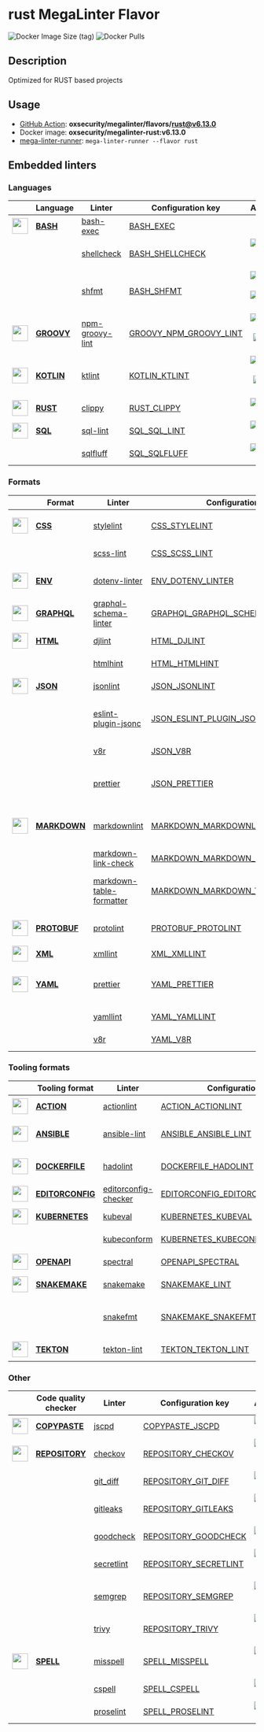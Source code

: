 # rust MegaLinter Flavor

![Docker Image Size (tag)](https://img.shields.io/docker/image-size/oxsecurity/megalinter-rust/v6.13.0)
![Docker Pulls](https://img.shields.io/docker/pulls/oxsecurity/megalinter-rust)

## Description

Optimized for RUST based projects

## Usage

- [GitHub Action](https://oxsecurity.github.io/megalinter/6.13.0/installation/#github-action): **oxsecurity/megalinter/flavors/rust@v6.13.0**
- Docker image: **oxsecurity/megalinter-rust:v6.13.0**
- [mega-linter-runner](https://oxsecurity.github.io/megalinter/6.13.0/mega-linter-runner/): `mega-linter-runner --flavor rust`

## Embedded linters

### Languages

|                                                                             <!-- -->                                                                             | Language                                                                         | Linter                                                                                                | Configuration key                                                                                            |                                                                                                                     Additional                                                                                                                      |
|:----------------------------------------------------------------------------------------------------------------------------------------------------------------:|----------------------------------------------------------------------------------|-------------------------------------------------------------------------------------------------------|--------------------------------------------------------------------------------------------------------------|:---------------------------------------------------------------------------------------------------------------------------------------------------------------------------------------------------------------------------------------------------:|
|  <img src="https://github.com/oxsecurity/megalinter/raw/main/docs/assets/icons/bash.ico" alt="" height="32px" class="megalinter-icon"></a> <!-- linter-icon -->  | [**BASH**](https://oxsecurity.github.io/megalinter/6.13.0/descriptors/bash/)     | [bash-exec](https://oxsecurity.github.io/megalinter/6.13.0/descriptors/bash_bash_exec/)               | [BASH_EXEC](https://oxsecurity.github.io/megalinter/6.13.0/descriptors/bash_bash_exec/)                      |                                                                                                                                                                                                                                                     |
|                                                                  <!-- --> <!-- linter-icon -->                                                                   |                                                                                  | [shellcheck](https://oxsecurity.github.io/megalinter/6.13.0/descriptors/bash_shellcheck/)             | [BASH_SHELLCHECK](https://oxsecurity.github.io/megalinter/6.13.0/descriptors/bash_shellcheck/)               |                                [![GitHub stars](https://img.shields.io/github/stars/koalaman/shellcheck?cacheSeconds=3600)](https://github.com/koalaman/shellcheck) ![sarif](https://shields.io/badge/-SARIF-orange)                                |
|                                                                  <!-- --> <!-- linter-icon -->                                                                   |                                                                                  | [shfmt](https://oxsecurity.github.io/megalinter/6.13.0/descriptors/bash_shfmt/)                       | [BASH_SHFMT](https://oxsecurity.github.io/megalinter/6.13.0/descriptors/bash_shfmt/)                         |                                        [![GitHub stars](https://img.shields.io/github/stars/mvdan/sh?cacheSeconds=3600)](https://github.com/mvdan/sh) ![formatter](https://shields.io/badge/-format-yellow)                                         |
| <img src="https://github.com/oxsecurity/megalinter/raw/main/docs/assets/icons/groovy.ico" alt="" height="32px" class="megalinter-icon"></a> <!-- linter-icon --> | [**GROOVY**](https://oxsecurity.github.io/megalinter/6.13.0/descriptors/groovy/) | [npm-groovy-lint](https://oxsecurity.github.io/megalinter/6.13.0/descriptors/groovy_npm_groovy_lint/) | [GROOVY_NPM_GROOVY_LINT](https://oxsecurity.github.io/megalinter/6.13.0/descriptors/groovy_npm_groovy_lint/) | [![GitHub stars](https://img.shields.io/github/stars/nvuillam/npm-groovy-lint?cacheSeconds=3600)](https://github.com/nvuillam/npm-groovy-lint) ![autofix](https://shields.io/badge/-autofix-green) ![sarif](https://shields.io/badge/-SARIF-orange) |
| <img src="https://github.com/oxsecurity/megalinter/raw/main/docs/assets/icons/kotlin.ico" alt="" height="32px" class="megalinter-icon"></a> <!-- linter-icon --> | [**KOTLIN**](https://oxsecurity.github.io/megalinter/6.13.0/descriptors/kotlin/) | [ktlint](https://oxsecurity.github.io/megalinter/6.13.0/descriptors/kotlin_ktlint/)                   | [KOTLIN_KTLINT](https://oxsecurity.github.io/megalinter/6.13.0/descriptors/kotlin_ktlint/)                   |         [![GitHub stars](https://img.shields.io/github/stars/pinterest/ktlint?cacheSeconds=3600)](https://github.com/pinterest/ktlint) ![autofix](https://shields.io/badge/-autofix-green) ![sarif](https://shields.io/badge/-SARIF-orange)         |
|  <img src="https://github.com/oxsecurity/megalinter/raw/main/docs/assets/icons/rust.ico" alt="" height="32px" class="megalinter-icon"></a> <!-- linter-icon -->  | [**RUST**](https://oxsecurity.github.io/megalinter/6.13.0/descriptors/rust/)     | [clippy](https://oxsecurity.github.io/megalinter/6.13.0/descriptors/rust_clippy/)                     | [RUST_CLIPPY](https://oxsecurity.github.io/megalinter/6.13.0/descriptors/rust_clippy/)                       |                                                      [![GitHub stars](https://img.shields.io/github/stars/rust-lang/rust-clippy?cacheSeconds=3600)](https://github.com/rust-lang/rust-clippy)                                                       |
|  <img src="https://github.com/oxsecurity/megalinter/raw/main/docs/assets/icons/sql.ico" alt="" height="32px" class="megalinter-icon"></a> <!-- linter-icon -->   | [**SQL**](https://oxsecurity.github.io/megalinter/6.13.0/descriptors/sql/)       | [sql-lint](https://oxsecurity.github.io/megalinter/6.13.0/descriptors/sql_sql_lint/)                  | [SQL_SQL_LINT](https://oxsecurity.github.io/megalinter/6.13.0/descriptors/sql_sql_lint/)                     |                                                       [![GitHub stars](https://img.shields.io/github/stars/joereynolds/sql-lint?cacheSeconds=3600)](https://github.com/joereynolds/sql-lint)                                                        |
|                                                                  <!-- --> <!-- linter-icon -->                                                                   |                                                                                  | [sqlfluff](https://oxsecurity.github.io/megalinter/6.13.0/descriptors/sql_sqlfluff/)                  | [SQL_SQLFLUFF](https://oxsecurity.github.io/megalinter/6.13.0/descriptors/sql_sqlfluff/)                     |                                                          [![GitHub stars](https://img.shields.io/github/stars/sqlfluff/sqlfluff?cacheSeconds=3600)](https://github.com/sqlfluff/sqlfluff)                                                           |

### Formats

|                                                                              <!-- -->                                                                              | Format                                                                               | Linter                                                                                                                    | Configuration key                                                                                                                  |                                                                                                                          Additional                                                                                                                           |
|:------------------------------------------------------------------------------------------------------------------------------------------------------------------:|--------------------------------------------------------------------------------------|---------------------------------------------------------------------------------------------------------------------------|------------------------------------------------------------------------------------------------------------------------------------|:-------------------------------------------------------------------------------------------------------------------------------------------------------------------------------------------------------------------------------------------------------------:|
|   <img src="https://github.com/oxsecurity/megalinter/raw/main/docs/assets/icons/css.ico" alt="" height="32px" class="megalinter-icon"></a> <!-- linter-icon -->    | [**CSS**](https://oxsecurity.github.io/megalinter/6.13.0/descriptors/css/)           | [stylelint](https://oxsecurity.github.io/megalinter/6.13.0/descriptors/css_stylelint/)                                    | [CSS_STYLELINT](https://oxsecurity.github.io/megalinter/6.13.0/descriptors/css_stylelint/)                                         |                                   [![GitHub stars](https://img.shields.io/github/stars/stylelint/stylelint?cacheSeconds=3600)](https://github.com/stylelint/stylelint) ![autofix](https://shields.io/badge/-autofix-green)                                    |
|                                                                   <!-- --> <!-- linter-icon -->                                                                    |                                                                                      | [scss-lint](https://oxsecurity.github.io/megalinter/6.13.0/descriptors/css_scss_lint/)                                    | [CSS_SCSS_LINT](https://oxsecurity.github.io/megalinter/6.13.0/descriptors/css_scss_lint/)                                         |                                                                   [![GitHub stars](https://img.shields.io/github/stars/sds/scss-lint?cacheSeconds=3600)](https://github.com/sds/scss-lint)                                                                    |
|   <img src="https://github.com/oxsecurity/megalinter/raw/main/docs/assets/icons/env.ico" alt="" height="32px" class="megalinter-icon"></a> <!-- linter-icon -->    | [**ENV**](https://oxsecurity.github.io/megalinter/6.13.0/descriptors/env/)           | [dotenv-linter](https://oxsecurity.github.io/megalinter/6.13.0/descriptors/env_dotenv_linter/)                            | [ENV_DOTENV_LINTER](https://oxsecurity.github.io/megalinter/6.13.0/descriptors/env_dotenv_linter/)                                 |                           [![GitHub stars](https://img.shields.io/github/stars/dotenv-linter/dotenv-linter?cacheSeconds=3600)](https://github.com/dotenv-linter/dotenv-linter) ![autofix](https://shields.io/badge/-autofix-green)                            |
| <img src="https://github.com/oxsecurity/megalinter/raw/main/docs/assets/icons/graphql.ico" alt="" height="32px" class="megalinter-icon"></a> <!-- linter-icon -->  | [**GRAPHQL**](https://oxsecurity.github.io/megalinter/6.13.0/descriptors/graphql/)   | [graphql-schema-linter](https://oxsecurity.github.io/megalinter/6.13.0/descriptors/graphql_graphql_schema_linter/)        | [GRAPHQL_GRAPHQL_SCHEMA_LINTER](https://oxsecurity.github.io/megalinter/6.13.0/descriptors/graphql_graphql_schema_linter/)         |                                                  [![GitHub stars](https://img.shields.io/github/stars/cjoudrey/graphql-schema-linter?cacheSeconds=3600)](https://github.com/cjoudrey/graphql-schema-linter)                                                   |
|   <img src="https://github.com/oxsecurity/megalinter/raw/main/docs/assets/icons/html.ico" alt="" height="32px" class="megalinter-icon"></a> <!-- linter-icon -->   | [**HTML**](https://oxsecurity.github.io/megalinter/6.13.0/descriptors/html/)         | [djlint](https://oxsecurity.github.io/megalinter/6.13.0/descriptors/html_djlint/)                                         | [HTML_DJLINT](https://oxsecurity.github.io/megalinter/6.13.0/descriptors/html_djlint/)                                             |                                                     [![GitHub stars](https://img.shields.io/github/stars/Riverside-Healthcare/djlint?cacheSeconds=3600)](https://github.com/Riverside-Healthcare/djlint)                                                      |
|                                                                   <!-- --> <!-- linter-icon -->                                                                    |                                                                                      | [htmlhint](https://oxsecurity.github.io/megalinter/6.13.0/descriptors/html_htmlhint/)                                     | [HTML_HTMLHINT](https://oxsecurity.github.io/megalinter/6.13.0/descriptors/html_htmlhint/)                                         |                                                               [![GitHub stars](https://img.shields.io/github/stars/htmlhint/HTMLHint?cacheSeconds=3600)](https://github.com/htmlhint/HTMLHint)                                                                |
|   <img src="https://github.com/oxsecurity/megalinter/raw/main/docs/assets/icons/json.ico" alt="" height="32px" class="megalinter-icon"></a> <!-- linter-icon -->   | [**JSON**](https://oxsecurity.github.io/megalinter/6.13.0/descriptors/json/)         | [jsonlint](https://oxsecurity.github.io/megalinter/6.13.0/descriptors/json_jsonlint/)                                     | [JSON_JSONLINT](https://oxsecurity.github.io/megalinter/6.13.0/descriptors/json_jsonlint/)                                         |                                                                [![GitHub stars](https://img.shields.io/github/stars/prantlf/jsonlint?cacheSeconds=3600)](https://github.com/prantlf/jsonlint)                                                                 |
|                                                                   <!-- --> <!-- linter-icon -->                                                                    |                                                                                      | [eslint-plugin-jsonc](https://oxsecurity.github.io/megalinter/6.13.0/descriptors/json_eslint_plugin_jsonc/)               | [JSON_ESLINT_PLUGIN_JSONC](https://oxsecurity.github.io/megalinter/6.13.0/descriptors/json_eslint_plugin_jsonc/)                   | [![GitHub stars](https://img.shields.io/github/stars/ota-meshi/eslint-plugin-jsonc?cacheSeconds=3600)](https://github.com/ota-meshi/eslint-plugin-jsonc) ![autofix](https://shields.io/badge/-autofix-green) ![sarif](https://shields.io/badge/-SARIF-orange) |
|                                                                   <!-- --> <!-- linter-icon -->                                                                    |                                                                                      | [v8r](https://oxsecurity.github.io/megalinter/6.13.0/descriptors/json_v8r/)                                               | [JSON_V8R](https://oxsecurity.github.io/megalinter/6.13.0/descriptors/json_v8r/)                                                   |                                                                    [![GitHub stars](https://img.shields.io/github/stars/chris48s/v8r?cacheSeconds=3600)](https://github.com/chris48s/v8r)                                                                     |
|                                                                   <!-- --> <!-- linter-icon -->                                                                    |                                                                                      | [prettier](https://oxsecurity.github.io/megalinter/6.13.0/descriptors/json_prettier/)                                     | [JSON_PRETTIER](https://oxsecurity.github.io/megalinter/6.13.0/descriptors/json_prettier/)                                         |                                    [![GitHub stars](https://img.shields.io/github/stars/prettier/prettier?cacheSeconds=3600)](https://github.com/prettier/prettier) ![formatter](https://shields.io/badge/-format-yellow)                                     |
| <img src="https://github.com/oxsecurity/megalinter/raw/main/docs/assets/icons/markdown.ico" alt="" height="32px" class="megalinter-icon"></a> <!-- linter-icon --> | [**MARKDOWN**](https://oxsecurity.github.io/megalinter/6.13.0/descriptors/markdown/) | [markdownlint](https://oxsecurity.github.io/megalinter/6.13.0/descriptors/markdown_markdownlint/)                         | [MARKDOWN_MARKDOWNLINT](https://oxsecurity.github.io/megalinter/6.13.0/descriptors/markdown_markdownlint/)                         |                              [![GitHub stars](https://img.shields.io/github/stars/DavidAnson/markdownlint?cacheSeconds=3600)](https://github.com/DavidAnson/markdownlint) ![formatter](https://shields.io/badge/-format-yellow)                               |
|                                                                   <!-- --> <!-- linter-icon -->                                                                    |                                                                                      | [markdown-link-check](https://oxsecurity.github.io/megalinter/6.13.0/descriptors/markdown_markdown_link_check/)           | [MARKDOWN_MARKDOWN_LINK_CHECK](https://oxsecurity.github.io/megalinter/6.13.0/descriptors/markdown_markdown_link_check/)           |                                                       [![GitHub stars](https://img.shields.io/github/stars/tcort/markdown-link-check?cacheSeconds=3600)](https://github.com/tcort/markdown-link-check)                                                        |
|                                                                   <!-- --> <!-- linter-icon -->                                                                    |                                                                                      | [markdown-table-formatter](https://oxsecurity.github.io/megalinter/6.13.0/descriptors/markdown_markdown_table_formatter/) | [MARKDOWN_MARKDOWN_TABLE_FORMATTER](https://oxsecurity.github.io/megalinter/6.13.0/descriptors/markdown_markdown_table_formatter/) |                    [![GitHub stars](https://img.shields.io/github/stars/nvuillam/markdown-table-formatter?cacheSeconds=3600)](https://github.com/nvuillam/markdown-table-formatter) ![formatter](https://shields.io/badge/-format-yellow)                     |
| <img src="https://github.com/oxsecurity/megalinter/raw/main/docs/assets/icons/protobuf.ico" alt="" height="32px" class="megalinter-icon"></a> <!-- linter-icon --> | [**PROTOBUF**](https://oxsecurity.github.io/megalinter/6.13.0/descriptors/protobuf/) | [protolint](https://oxsecurity.github.io/megalinter/6.13.0/descriptors/protobuf_protolint/)                               | [PROTOBUF_PROTOLINT](https://oxsecurity.github.io/megalinter/6.13.0/descriptors/protobuf_protolint/)                               |                                   [![GitHub stars](https://img.shields.io/github/stars/yoheimuta/protolint?cacheSeconds=3600)](https://github.com/yoheimuta/protolint) ![autofix](https://shields.io/badge/-autofix-green)                                    |
|   <img src="https://github.com/oxsecurity/megalinter/raw/main/docs/assets/icons/xml.ico" alt="" height="32px" class="megalinter-icon"></a> <!-- linter-icon -->    | [**XML**](https://oxsecurity.github.io/megalinter/6.13.0/descriptors/xml/)           | [xmllint](https://oxsecurity.github.io/megalinter/6.13.0/descriptors/xml_xmllint/)                                        | [XML_XMLLINT](https://oxsecurity.github.io/megalinter/6.13.0/descriptors/xml_xmllint/)                                             |                                                                                                                                                                                                                                                               |
|   <img src="https://github.com/oxsecurity/megalinter/raw/main/docs/assets/icons/yaml.ico" alt="" height="32px" class="megalinter-icon"></a> <!-- linter-icon -->   | [**YAML**](https://oxsecurity.github.io/megalinter/6.13.0/descriptors/yaml/)         | [prettier](https://oxsecurity.github.io/megalinter/6.13.0/descriptors/yaml_prettier/)                                     | [YAML_PRETTIER](https://oxsecurity.github.io/megalinter/6.13.0/descriptors/yaml_prettier/)                                         |                                    [![GitHub stars](https://img.shields.io/github/stars/prettier/prettier?cacheSeconds=3600)](https://github.com/prettier/prettier) ![formatter](https://shields.io/badge/-format-yellow)                                     |
|                                                                   <!-- --> <!-- linter-icon -->                                                                    |                                                                                      | [yamllint](https://oxsecurity.github.io/megalinter/6.13.0/descriptors/yaml_yamllint/)                                     | [YAML_YAMLLINT](https://oxsecurity.github.io/megalinter/6.13.0/descriptors/yaml_yamllint/)                                         |                                                            [![GitHub stars](https://img.shields.io/github/stars/adrienverge/yamllint?cacheSeconds=3600)](https://github.com/adrienverge/yamllint)                                                             |
|                                                                   <!-- --> <!-- linter-icon -->                                                                    |                                                                                      | [v8r](https://oxsecurity.github.io/megalinter/6.13.0/descriptors/yaml_v8r/)                                               | [YAML_V8R](https://oxsecurity.github.io/megalinter/6.13.0/descriptors/yaml_v8r/)                                                   |                                                                    [![GitHub stars](https://img.shields.io/github/stars/chris48s/v8r?cacheSeconds=3600)](https://github.com/chris48s/v8r)                                                                     |

### Tooling formats

|                                                                                <!-- -->                                                                                | Tooling format                                                                               | Linter                                                                                                                | Configuration key                                                                                                                  |                                                                                        Additional                                                                                        |
|:----------------------------------------------------------------------------------------------------------------------------------------------------------------------:|----------------------------------------------------------------------------------------------|-----------------------------------------------------------------------------------------------------------------------|------------------------------------------------------------------------------------------------------------------------------------|:----------------------------------------------------------------------------------------------------------------------------------------------------------------------------------------:|
|   <img src="https://github.com/oxsecurity/megalinter/raw/main/docs/assets/icons/default.ico" alt="" height="32px" class="megalinter-icon"></a> <!-- linter-icon -->    | [**ACTION**](https://oxsecurity.github.io/megalinter/6.13.0/descriptors/action/)             | [actionlint](https://oxsecurity.github.io/megalinter/6.13.0/descriptors/action_actionlint/)                           | [ACTION_ACTIONLINT](https://oxsecurity.github.io/megalinter/6.13.0/descriptors/action_actionlint/)                                 |                              [![GitHub stars](https://img.shields.io/github/stars/rhysd/actionlint?cacheSeconds=3600)](https://github.com/rhysd/actionlint)                              |
|   <img src="https://github.com/oxsecurity/megalinter/raw/main/docs/assets/icons/ansible.ico" alt="" height="32px" class="megalinter-icon"></a> <!-- linter-icon -->    | [**ANSIBLE**](https://oxsecurity.github.io/megalinter/6.13.0/descriptors/ansible/)           | [ansible-lint](https://oxsecurity.github.io/megalinter/6.13.0/descriptors/ansible_ansible_lint/)                      | [ANSIBLE_ANSIBLE_LINT](https://oxsecurity.github.io/megalinter/6.13.0/descriptors/ansible_ansible_lint/)                           | [![GitHub stars](https://img.shields.io/github/stars/ansible/ansible-lint?cacheSeconds=3600)](https://github.com/ansible/ansible-lint) ![sarif](https://shields.io/badge/-SARIF-orange)  |
|  <img src="https://github.com/oxsecurity/megalinter/raw/main/docs/assets/icons/dockerfile.ico" alt="" height="32px" class="megalinter-icon"></a> <!-- linter-icon -->  | [**DOCKERFILE**](https://oxsecurity.github.io/megalinter/6.13.0/descriptors/dockerfile/)     | [hadolint](https://oxsecurity.github.io/megalinter/6.13.0/descriptors/dockerfile_hadolint/)                           | [DOCKERFILE_HADOLINT](https://oxsecurity.github.io/megalinter/6.13.0/descriptors/dockerfile_hadolint/)                             |    [![GitHub stars](https://img.shields.io/github/stars/hadolint/hadolint?cacheSeconds=3600)](https://github.com/hadolint/hadolint) ![sarif](https://shields.io/badge/-SARIF-orange)     |
| <img src="https://github.com/oxsecurity/megalinter/raw/main/docs/assets/icons/editorconfig.ico" alt="" height="32px" class="megalinter-icon"></a> <!-- linter-icon --> | [**EDITORCONFIG**](https://oxsecurity.github.io/megalinter/6.13.0/descriptors/editorconfig/) | [editorconfig-checker](https://oxsecurity.github.io/megalinter/6.13.0/descriptors/editorconfig_editorconfig_checker/) | [EDITORCONFIG_EDITORCONFIG_CHECKER](https://oxsecurity.github.io/megalinter/6.13.0/descriptors/editorconfig_editorconfig_checker/) |     [![GitHub stars](https://img.shields.io/github/stars/editorconfig-checker/editorconfig-checker?cacheSeconds=3600)](https://github.com/editorconfig-checker/editorconfig-checker)     |
|  <img src="https://github.com/oxsecurity/megalinter/raw/main/docs/assets/icons/kubernetes.ico" alt="" height="32px" class="megalinter-icon"></a> <!-- linter-icon -->  | [**KUBERNETES**](https://oxsecurity.github.io/megalinter/6.13.0/descriptors/kubernetes/)     | [kubeval](https://oxsecurity.github.io/megalinter/6.13.0/descriptors/kubernetes_kubeval/)                             | [KUBERNETES_KUBEVAL](https://oxsecurity.github.io/megalinter/6.13.0/descriptors/kubernetes_kubeval/)                               |                           [![GitHub stars](https://img.shields.io/github/stars/instrumenta/kubeval?cacheSeconds=3600)](https://github.com/instrumenta/kubeval)                           |
|                                                                     <!-- --> <!-- linter-icon -->                                                                      |                                                                                              | [kubeconform](https://oxsecurity.github.io/megalinter/6.13.0/descriptors/kubernetes_kubeconform/)                     | [KUBERNETES_KUBECONFORM](https://oxsecurity.github.io/megalinter/6.13.0/descriptors/kubernetes_kubeconform/)                       |                             [![GitHub stars](https://img.shields.io/github/stars/yannh/kubeconform?cacheSeconds=3600)](https://github.com/yannh/kubeconform)                             |
|   <img src="https://github.com/oxsecurity/megalinter/raw/main/docs/assets/icons/openapi.ico" alt="" height="32px" class="megalinter-icon"></a> <!-- linter-icon -->    | [**OPENAPI**](https://oxsecurity.github.io/megalinter/6.13.0/descriptors/openapi/)           | [spectral](https://oxsecurity.github.io/megalinter/6.13.0/descriptors/openapi_spectral/)                              | [OPENAPI_SPECTRAL](https://oxsecurity.github.io/megalinter/6.13.0/descriptors/openapi_spectral/)                                   |                          [![GitHub stars](https://img.shields.io/github/stars/stoplightio/spectral?cacheSeconds=3600)](https://github.com/stoplightio/spectral)                          |
|  <img src="https://github.com/oxsecurity/megalinter/raw/main/docs/assets/icons/snakemake.ico" alt="" height="32px" class="megalinter-icon"></a> <!-- linter-icon -->   | [**SNAKEMAKE**](https://oxsecurity.github.io/megalinter/6.13.0/descriptors/snakemake/)       | [snakemake](https://oxsecurity.github.io/megalinter/6.13.0/descriptors/snakemake_snakemake/)                          | [SNAKEMAKE_LINT](https://oxsecurity.github.io/megalinter/6.13.0/descriptors/snakemake_snakemake/)                                  |                           [![GitHub stars](https://img.shields.io/github/stars/snakemake/snakemake?cacheSeconds=3600)](https://github.com/snakemake/snakemake)                           |
|                                                                     <!-- --> <!-- linter-icon -->                                                                      |                                                                                              | [snakefmt](https://oxsecurity.github.io/megalinter/6.13.0/descriptors/snakemake_snakefmt/)                            | [SNAKEMAKE_SNAKEFMT](https://oxsecurity.github.io/megalinter/6.13.0/descriptors/snakemake_snakefmt/)                               | [![GitHub stars](https://img.shields.io/github/stars/snakemake/snakefmt?cacheSeconds=3600)](https://github.com/snakemake/snakefmt) ![formatter](https://shields.io/badge/-format-yellow) |
|    <img src="https://github.com/oxsecurity/megalinter/raw/main/docs/assets/icons/tekton.ico" alt="" height="32px" class="megalinter-icon"></a> <!-- linter-icon -->    | [**TEKTON**](https://oxsecurity.github.io/megalinter/6.13.0/descriptors/tekton/)             | [tekton-lint](https://oxsecurity.github.io/megalinter/6.13.0/descriptors/tekton_tekton_lint/)                         | [TEKTON_TEKTON_LINT](https://oxsecurity.github.io/megalinter/6.13.0/descriptors/tekton_tekton_lint/)                               |                               [![GitHub stars](https://img.shields.io/github/stars/IBM/tekton-lint?cacheSeconds=3600)](https://github.com/IBM/tekton-lint)                               |

### Other

|                                                                              <!-- -->                                                                               | Code quality checker                                                                     | Linter                                                                                          | Configuration key                                                                                          |                                                                                        Additional                                                                                         |
|:-------------------------------------------------------------------------------------------------------------------------------------------------------------------:|------------------------------------------------------------------------------------------|-------------------------------------------------------------------------------------------------|------------------------------------------------------------------------------------------------------------|:-----------------------------------------------------------------------------------------------------------------------------------------------------------------------------------------:|
| <img src="https://github.com/oxsecurity/megalinter/raw/main/docs/assets/icons/copypaste.ico" alt="" height="32px" class="megalinter-icon"></a> <!-- linter-icon --> | [**COPYPASTE**](https://oxsecurity.github.io/megalinter/6.13.0/descriptors/copypaste/)   | [jscpd](https://oxsecurity.github.io/megalinter/6.13.0/descriptors/copypaste_jscpd/)            | [COPYPASTE_JSCPD](https://oxsecurity.github.io/megalinter/6.13.0/descriptors/copypaste_jscpd/)             |                              [![GitHub stars](https://img.shields.io/github/stars/kucherenko/jscpd?cacheSeconds=3600)](https://github.com/kucherenko/jscpd)                               |
|  <img src="https://github.com/oxsecurity/megalinter/raw/main/docs/assets/icons/default.ico" alt="" height="32px" class="megalinter-icon"></a> <!-- linter-icon -->  | [**REPOSITORY**](https://oxsecurity.github.io/megalinter/6.13.0/descriptors/repository/) | [checkov](https://oxsecurity.github.io/megalinter/6.13.0/descriptors/repository_checkov/)       | [REPOSITORY_CHECKOV](https://oxsecurity.github.io/megalinter/6.13.0/descriptors/repository_checkov/)       |  [![GitHub stars](https://img.shields.io/github/stars/bridgecrewio/checkov?cacheSeconds=3600)](https://github.com/bridgecrewio/checkov) ![sarif](https://shields.io/badge/-SARIF-orange)  |
|                                                                    <!-- --> <!-- linter-icon -->                                                                    |                                                                                          | [git_diff](https://oxsecurity.github.io/megalinter/6.13.0/descriptors/repository_git_diff/)     | [REPOSITORY_GIT_DIFF](https://oxsecurity.github.io/megalinter/6.13.0/descriptors/repository_git_diff/)     |                                       [![GitHub stars](https://img.shields.io/github/stars/git/git?cacheSeconds=3600)](https://github.com/git/git)                                        |
|                                                                    <!-- --> <!-- linter-icon -->                                                                    |                                                                                          | [gitleaks](https://oxsecurity.github.io/megalinter/6.13.0/descriptors/repository_gitleaks/)     | [REPOSITORY_GITLEAKS](https://oxsecurity.github.io/megalinter/6.13.0/descriptors/repository_gitleaks/)     |  [![GitHub stars](https://img.shields.io/github/stars/zricethezav/gitleaks?cacheSeconds=3600)](https://github.com/zricethezav/gitleaks) ![sarif](https://shields.io/badge/-SARIF-orange)  |
|                                                                    <!-- --> <!-- linter-icon -->                                                                    |                                                                                          | [goodcheck](https://oxsecurity.github.io/megalinter/6.13.0/descriptors/repository_goodcheck/)   | [REPOSITORY_GOODCHECK](https://oxsecurity.github.io/megalinter/6.13.0/descriptors/repository_goodcheck/)   |                               [![GitHub stars](https://img.shields.io/github/stars/sider/goodcheck?cacheSeconds=3600)](https://github.com/sider/goodcheck)                                |
|                                                                    <!-- --> <!-- linter-icon -->                                                                    |                                                                                          | [secretlint](https://oxsecurity.github.io/megalinter/6.13.0/descriptors/repository_secretlint/) | [REPOSITORY_SECRETLINT](https://oxsecurity.github.io/megalinter/6.13.0/descriptors/repository_secretlint/) | [![GitHub stars](https://img.shields.io/github/stars/secretlint/secretlint?cacheSeconds=3600)](https://github.com/secretlint/secretlint) ![sarif](https://shields.io/badge/-SARIF-orange) |
|                                                                    <!-- --> <!-- linter-icon -->                                                                    |                                                                                          | [semgrep](https://oxsecurity.github.io/megalinter/6.13.0/descriptors/repository_semgrep/)       | [REPOSITORY_SEMGREP](https://oxsecurity.github.io/megalinter/6.13.0/descriptors/repository_semgrep/)       |  [![GitHub stars](https://img.shields.io/github/stars/returntocorp/semgrep?cacheSeconds=3600)](https://github.com/returntocorp/semgrep) ![sarif](https://shields.io/badge/-SARIF-orange)  |
|                                                                    <!-- --> <!-- linter-icon -->                                                                    |                                                                                          | [trivy](https://oxsecurity.github.io/megalinter/6.13.0/descriptors/repository_trivy/)           | [REPOSITORY_TRIVY](https://oxsecurity.github.io/megalinter/6.13.0/descriptors/repository_trivy/)           |    [![GitHub stars](https://img.shields.io/github/stars/aquasecurity/trivy?cacheSeconds=3600)](https://github.com/aquasecurity/trivy) ![sarif](https://shields.io/badge/-SARIF-orange)    |
|   <img src="https://github.com/oxsecurity/megalinter/raw/main/docs/assets/icons/spell.ico" alt="" height="32px" class="megalinter-icon"></a> <!-- linter-icon -->   | [**SPELL**](https://oxsecurity.github.io/megalinter/6.13.0/descriptors/spell/)           | [misspell](https://oxsecurity.github.io/megalinter/6.13.0/descriptors/spell_misspell/)          | [SPELL_MISSPELL](https://oxsecurity.github.io/megalinter/6.13.0/descriptors/spell_misspell/)               |    [![GitHub stars](https://img.shields.io/github/stars/client9/misspell?cacheSeconds=3600)](https://github.com/client9/misspell) ![autofix](https://shields.io/badge/-autofix-green)     |
|                                                                    <!-- --> <!-- linter-icon -->                                                                    |                                                                                          | [cspell](https://oxsecurity.github.io/megalinter/6.13.0/descriptors/spell_cspell/)              | [SPELL_CSPELL](https://oxsecurity.github.io/megalinter/6.13.0/descriptors/spell_cspell/)                   |                     [![GitHub stars](https://img.shields.io/github/stars/streetsidesoftware/cspell?cacheSeconds=3600)](https://github.com/streetsidesoftware/cspell)                      |
|                                                                    <!-- --> <!-- linter-icon -->                                                                    |                                                                                          | [proselint](https://oxsecurity.github.io/megalinter/6.13.0/descriptors/spell_proselint/)        | [SPELL_PROSELINT](https://oxsecurity.github.io/megalinter/6.13.0/descriptors/spell_proselint/)             |                            [![GitHub stars](https://img.shields.io/github/stars/amperser/proselint?cacheSeconds=3600)](https://github.com/amperser/proselint)                             |

